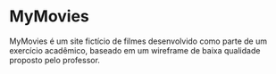 # MyMovies
 MyMovies é um site fictício de filmes desenvolvido como parte de um exercício acadêmico, baseado em um wireframe de baixa qualidade proposto pelo professor.
